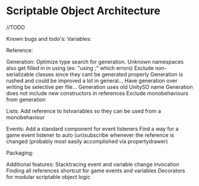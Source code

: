 # Scriptable Object Architecture
 
//TODO

Known bugs and todo's:
Variables:

Reference:

Generation:
Optimize type search for generation.
Unknown namespaces also get filled in in using (ex: "using ;" which errors)
Exclude non-serializable classes since they cant be generated properly
Generation is rushed and could be improved a lot in general...
Have generation over writing be selective per file...
Generation uses old UnitySO name
Generation does not include new constructors in references
Exclude monobehaviours from generation

Lists:
Add reference to listvariables so they can be used from a monobehaviour

Events:
Add a standard component for event listeners
Find a way for a game event listener to auto (un)subscribe whenever the reference is changed (probably most easily accomplished via propertydrawer)

Packaging:

Additional features:
Stacktracing event and variable change invocation
Finding all references shortcut for game events and variables
Decorators for modular scriptable object logic